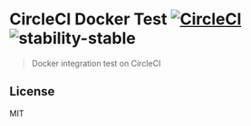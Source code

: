 # CircleCI Docker Test [![CircleCI](https://circleci.com/gh/henry40408/circleci-docker-test.svg?style=shield)](https://circleci.com/gh/henry40408/circleci-docker-test) ![stability-stable](https://img.shields.io/badge/stability-stable-green.svg)

> Docker integration test on CircleCI

## License

MIT
